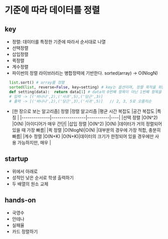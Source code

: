# 기준에 따라 데이터를 정렬

## key
- 정렬: 데이터를 특정한 기준에 따라서 순서대로 나열
- 선택정렬
- 삽입정렬
- 퀵정렬
- 계수정렬
- 파이썬의 정렬 라이브러리는 병합정력에 기반한다. sorted(array) -> O(NlogN)

```python
  list.sort() # array를 정렬
  sorted(list, reverse=False, key=setting) # key는 옵션이며, 정렬 목적을 위한 키를 리턴하는 함수이여야 한다. -> 람다식 사용 가능
  def setting(data):  return data[1] # data의 0번째 항목이 아닌 1번째 항목을 기준으로 정렬한다.
  # 입력 -> [('바나나',2),('사과',5),('당근',3)]
  # 출력 -> [('바나나',2),('당근',3),('사과',5)]   // 2, 3, 5로 오름차순 
```

- [한 장으로 보는 알고리즘] 정렬
|정렬 알고리즘  |평균 시간 복잡도  |공간 복잡도 |특징 |
|--------------|-----------------|-----------|----|
|선택 정렬 |O(N^2)  |O(N)  |아이디어가 매우 간단|
|삽입 정렬 |O(N^2)  |O(N)  |데이터가 거의 정렬되어 있을 때 가장 빠름|
|퀵 정렬   |O(NlogN)|O(N)  |대부분의 경우에 가장 적합, 충분히 빠름|
|계수 정렬 |O(N+K)  |O(N+K)|데이터의 크기가 한정되어 있을 경우에만 사용 가능하지만, 매우 |

## startup
- 위에서 아래로
- 성적인 낮은 순서로 학생 출력하기
- 두 배열의 원소 교체

## hands-on
- 국영수
- 안테나
- 실패율
- 카드 정렬하기
